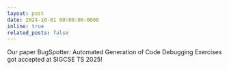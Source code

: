 ```yaml
---
layout: post
date: 2024-10-01 00:00:00-0000
inline: true
related_posts: false
---
```


Our paper BugSpotter: Automated Generation of Code Debugging Exercises got accepted at SIGCSE TS 2025!
